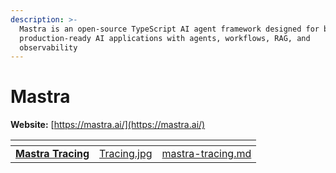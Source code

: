 ```yaml
---
description: >-
  Mastra is an open-source TypeScript AI agent framework designed for building
  production-ready AI applications with agents, workflows, RAG, and
  observability
---
```


# Mastra

**Website:** [https://mastra.ai/](https://mastra.ai/)

<table data-card-size="large" data-view="cards"><thead><tr><th></th><th data-hidden data-card-cover data-type="files"></th><th data-hidden data-card-target data-type="content-ref"></th></tr></thead><tbody><tr><td><a href="mastra-tracing.md"><strong>Mastra Tracing</strong></a></td><td><a href="../../.gitbook/assets/Tracing.jpg">Tracing.jpg</a></td><td><a href="mastra-tracing.md">mastra-tracing.md</a></td></tr></tbody></table>

